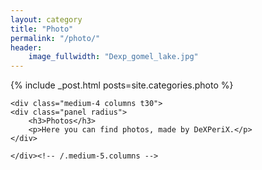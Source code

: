 ```yaml
---
layout: category
title: "Photo"
permalink: "/photo/"
header:
    image_fullwidth: "Dexp_gomel_lake.jpg" 
---
```

<div class="row">
	<div class="medium-8 columns t30">
		{% include _post.html posts=site.categories.photo %}
	</div><!-- /.medium-7.columns -->

	<div class="medium-4 columns t30">
	<div class="panel radius">
		<h3>Photos</h3>
		<p>Here you can find photos, made by DeXPeriX.</p>
	</div>

	</div><!-- /.medium-5.columns -->
</div><!-- /.row -->
